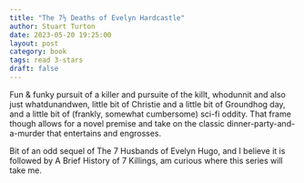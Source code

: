 ```yaml
---
title: "The 7½ Deaths of Evelyn Hardcastle"
author: Stuart Turton
date: 2023-05-20 19:25:00
layout: post
category: book
tags: read 3-stars
draft: false
---
```


Fun & funky pursuit of a killer and pursuite of the killt, whodunnit and also just whatdunandwen, little bit of Christie and a little bit of Groundhog day, and a little bit of (frankly, somewhat cumbersome) sci-fi oddity.  That frame though allows for a novel premise and take on the classic dinner-party-and-a-murder that entertains and engrosses. 

Bit of an odd sequel of The 7 Husbands of Evelyn Hugo, and I believe it is followed by A Brief History of 7 Killings, am curious where this series will take me.
